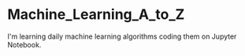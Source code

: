 # Machine_Learning_A_to_Z
I'm learning daily machine learning algorithms coding them on Jupyter Notebook.
